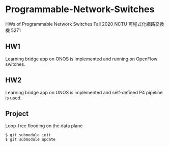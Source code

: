 # Programmable-Network-Switches
HWs of Programmable Network Switches Fall 2020 NCTU 可程式化網路交換機 5271

## HW1
Learning bridge app on ONOS is implemented and running on OpenFlow switches.

## HW2
Learning bridge app on ONOS is implemented and self-defined P4 pipeline is used.

## Project
Loop-free flooding on the data plane
```shell
$ git submodule init
$ git submodule update
```